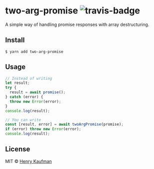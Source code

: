 # two-arg-promise ![travis-badge](https://travis-ci.org/hcjk/two-arg-promise.svg?branch=master)

A simple way of handling promise responses with array destructuring.

## Install

```shell
$ yarn add two-arg-promise
```

## Usage
```js
// Instead of writing
let result;
try {
  result = await promise();
} catch (error) {
  throw new Error(error);
}
console.log(result);

// You can write
const [result, error] = await twoArgPromise(promise);
if (error) throw new Error(error);
console.log(result);
```

## License

MIT © [Henry Kaufman](http://github.com/hcjk)